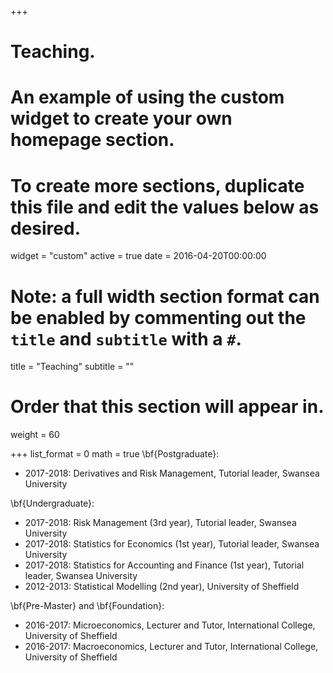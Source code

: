 +++
# Teaching.
# An example of using the custom widget to create your own homepage section.
# To create more sections, duplicate this file and edit the values below as desired.
widget = "custom"
active = true
date = 2016-04-20T00:00:00

# Note: a full width section format can be enabled by commenting out the `title` and `subtitle` with a `#`.
title = "Teaching"
subtitle = ""

# Order that this section will appear in.
weight = 60



+++
list_format = 0
math = true
\bf{Postgraduate}:

- 2017-2018: Derivatives and Risk Management, Tutorial leader, Swansea University

\bf{Undergraduate}:

- 2017-2018: Risk Management (3rd year), Tutorial leader, Swansea University
- 2017-2018: Statistics for Economics (1st year), Tutorial leader, Swansea University
- 2017-2018: Statistics for Accounting and Finance (1st year), Tutorial leader, Swansea University
- 2012-2013: Statistical Modelling (2nd year), University of Sheffield

\bf{Pre-Master} and \bf{Foundation}:

- 2016-2017: Microeconomics, Lecturer and Tutor, International College, University of Sheffield
- 2016-2017: Macroeconomics, Lecturer and Tutor, International College, University of Sheffield
